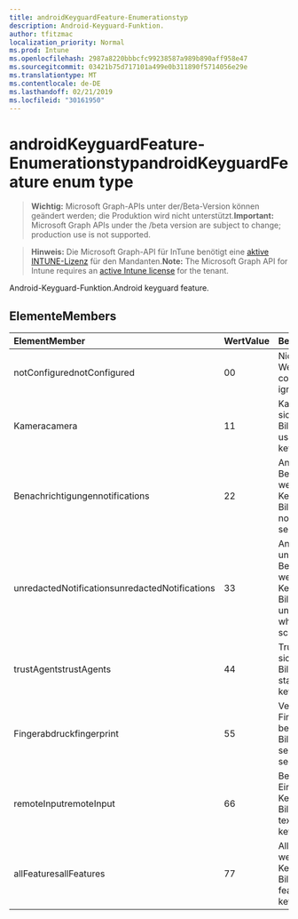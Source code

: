 ```yaml
---
title: androidKeyguardFeature-Enumerationstyp
description: Android-Keyguard-Funktion.
author: tfitzmac
localization_priority: Normal
ms.prod: Intune
ms.openlocfilehash: 2987a8220bbbcfc99238587a989b890aff958e47
ms.sourcegitcommit: 03421b75d717101a499e0b311890f5714056e29e
ms.translationtype: MT
ms.contentlocale: de-DE
ms.lasthandoff: 02/21/2019
ms.locfileid: "30161950"
---
```

# <a name="androidkeyguardfeature-enum-type"></a><span data-ttu-id="3c872-103">androidKeyguardFeature-Enumerationstyp</span><span class="sxs-lookup"><span data-stu-id="3c872-103">androidKeyguardFeature enum type</span></span>

> <span data-ttu-id="3c872-104">**Wichtig:** Microsoft Graph-APIs unter der/Beta-Version können geändert werden; die Produktion wird nicht unterstützt.</span><span class="sxs-lookup"><span data-stu-id="3c872-104">**Important:** Microsoft Graph APIs under the /beta version are subject to change; production use is not supported.</span></span>

> <span data-ttu-id="3c872-105">**Hinweis:** Die Microsoft Graph-API für InTune benötigt eine [aktive INTUNE-Lizenz](https://go.microsoft.com/fwlink/?linkid=839381) für den Mandanten.</span><span class="sxs-lookup"><span data-stu-id="3c872-105">**Note:** The Microsoft Graph API for Intune requires an [active Intune license](https://go.microsoft.com/fwlink/?linkid=839381) for the tenant.</span></span>

<span data-ttu-id="3c872-106">Android-Keyguard-Funktion.</span><span class="sxs-lookup"><span data-stu-id="3c872-106">Android keyguard feature.</span></span>

## <a name="members"></a><span data-ttu-id="3c872-107">Elemente</span><span class="sxs-lookup"><span data-stu-id="3c872-107">Members</span></span>
|<span data-ttu-id="3c872-108">Element</span><span class="sxs-lookup"><span data-stu-id="3c872-108">Member</span></span>|<span data-ttu-id="3c872-109">Wert</span><span class="sxs-lookup"><span data-stu-id="3c872-109">Value</span></span>|<span data-ttu-id="3c872-110">Beschreibung</span><span class="sxs-lookup"><span data-stu-id="3c872-110">Description</span></span>|
|:---|:---|:---|
|<span data-ttu-id="3c872-111">notConfigured</span><span class="sxs-lookup"><span data-stu-id="3c872-111">notConfigured</span></span>|<span data-ttu-id="3c872-112">0</span><span class="sxs-lookup"><span data-stu-id="3c872-112">0</span></span>|<span data-ttu-id="3c872-113">Nicht konfiguriert; Dieser Wert wird ignoriert.</span><span class="sxs-lookup"><span data-stu-id="3c872-113">Not configured; this value is ignored.</span></span>|
|<span data-ttu-id="3c872-114">Kamera</span><span class="sxs-lookup"><span data-stu-id="3c872-114">camera</span></span>|<span data-ttu-id="3c872-115">1</span><span class="sxs-lookup"><span data-stu-id="3c872-115">1</span></span>|<span data-ttu-id="3c872-116">Kamera Verwendung bei sicheren Bildschirmen.</span><span class="sxs-lookup"><span data-stu-id="3c872-116">Camera usage when on secure keyguard screens.</span></span>|
|<span data-ttu-id="3c872-117">Benachrichtigungen</span><span class="sxs-lookup"><span data-stu-id="3c872-117">notifications</span></span>|<span data-ttu-id="3c872-118">2</span><span class="sxs-lookup"><span data-stu-id="3c872-118">2</span></span>|<span data-ttu-id="3c872-119">Anzeigen von Benachrichtigungen, wenn auf sicheren Keyguard-Bildschirmen.</span><span class="sxs-lookup"><span data-stu-id="3c872-119">Showing notifications when on secure keyguard screens.</span></span>|
|<span data-ttu-id="3c872-120">unredactedNotifications</span><span class="sxs-lookup"><span data-stu-id="3c872-120">unredactedNotifications</span></span>|<span data-ttu-id="3c872-121">3</span><span class="sxs-lookup"><span data-stu-id="3c872-121">3</span></span>|<span data-ttu-id="3c872-122">Anzeigen von unzensierte-Benachrichtigungen, wenn auf sicheren Keyguard-Bildschirmen.</span><span class="sxs-lookup"><span data-stu-id="3c872-122">Showing unredacted notifications when on secure keyguard screens.</span></span>|
|<span data-ttu-id="3c872-123">trustAgents</span><span class="sxs-lookup"><span data-stu-id="3c872-123">trustAgents</span></span>|<span data-ttu-id="3c872-124">4</span><span class="sxs-lookup"><span data-stu-id="3c872-124">4</span></span>|<span data-ttu-id="3c872-125">Trust-Agentstatus bei sicheren Bildschirmen.</span><span class="sxs-lookup"><span data-stu-id="3c872-125">Trust agent state when on secure keyguard screens.</span></span>|
|<span data-ttu-id="3c872-126">Fingerabdruck</span><span class="sxs-lookup"><span data-stu-id="3c872-126">fingerprint</span></span>|<span data-ttu-id="3c872-127">5</span><span class="sxs-lookup"><span data-stu-id="3c872-127">5</span></span>|<span data-ttu-id="3c872-128">Verwendung von Fingerabdrucksensoren bei Secure Keyguard-Bildschirmen.</span><span class="sxs-lookup"><span data-stu-id="3c872-128">Fingerprint sensor usage when on secure keyguard screens.</span></span>|
|<span data-ttu-id="3c872-129">remoteInput</span><span class="sxs-lookup"><span data-stu-id="3c872-129">remoteInput</span></span>|<span data-ttu-id="3c872-130">6</span><span class="sxs-lookup"><span data-stu-id="3c872-130">6</span></span>|<span data-ttu-id="3c872-131">Benachrichtigungstext Eintrag bei Secure Keyguard-Bildschirmen.</span><span class="sxs-lookup"><span data-stu-id="3c872-131">Notification text entry when on secure keyguard screens.</span></span>|
|<span data-ttu-id="3c872-132">allFeatures</span><span class="sxs-lookup"><span data-stu-id="3c872-132">allFeatures</span></span>|<span data-ttu-id="3c872-133">7</span><span class="sxs-lookup"><span data-stu-id="3c872-133">7</span></span>|<span data-ttu-id="3c872-134">Alle Keyguard-Features, wenn Sie auf sicheren Keyguard-Bildschirmen.</span><span class="sxs-lookup"><span data-stu-id="3c872-134">All keyguard features when on secure keyguard screens.</span></span>|




